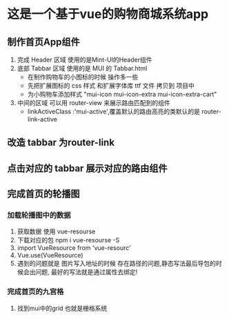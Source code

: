 # 这是一个基于vue的购物商城系统app

## 制作首页App组件

1. 完成 Header 区域 使用的是Mint-UI的Header组件
2. 底部 Tabbar 区域  使用的是 MUI 的 Tabbar.html
    + 在制作购物车的小图标的时候 操作多一些
    + 先把扩展图标的 css 样式 和扩展字体库 ttf 文件 拷贝到 项目中
    + 为小购物车添加样式 "mui-icon mui-icon-extra mui-icon-extra-cart"
3. 中间的区域 可以用 router-view 来展示路由匹配到的组件
    + linkActiveClass :'mui-active',覆盖默认的路由高亮的类默认的是 router-link-active

## 改造 tabbar 为router-link

## 点击对应的 tabbar 展示对应的路由组件

## 完成首页的轮播图

### 加载轮播图中的数据

1. 获取数据 使用 vue-resourse
2. 下载对应的包  npm i vue-resourse -S
3. import VueResource from 'vue-resourc'
4. Vue.use(VueResource)
5. 遇到的问题就是 图片写入地址的时候 存在路径的问题,静态写法最后导包的时候会出问题,
最好的写法就是通过属性去绑定!

### 完成首页的九宫格

1. 找到mui中的grid 也就是栅格系统
